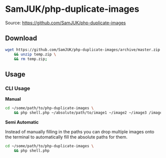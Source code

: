 # SamJUK/php-duplicate-images

Source: https://github.com/SamJUK/php-duplicate-images

## Download
```bash
wget https://github.com/SamJUK/php-duplicate-images/archive/master.zip -O temp.zip \
    && unzip temp.zip \
    && rm temp.zip;
```

## Usage
### CLI Usage
**Manual**
```bash
cd ~/some/path/to/php-duplicate-images \
    && php shell.php ~/absolute/path/to/image1 ~/image2 ~/image3 /image4;
```
**Semi Automatic**

Instead of manually filling in the paths you can drop multiple images onto the terminal to automatically fill the absolute paths for them.
```bash
cd ~/some/path/to/php-duplicate-images \
    && php shell.php    
```